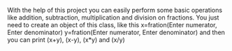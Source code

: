 With the help of this project you can easily perform some basic operations like addition, subtraction, multiplication and division on fractions.
You just need to create an object of this class, like this
x=fration(Enter numerator, Enter denominator)
y=fration(Enter numerator, Enter denominator)
and then you can print (x+y), (x-y), (x*y) and (x/y)
